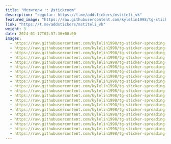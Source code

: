 ```yaml
---
title: "Мстители :: @stickroom"
description: "regular: https://t.me/addstickers/mstiteli_vk"
featured_image: "https://raw.githubusercontent.com/kylelin1998/tg-sticker-spreading-worldwide-images/main/img/dce73af3-b4d4-4a15-86b9-630eaddc526f.jpg"
link: "https://t.me/addstickers/mstiteli_vk"
weight: 3
date: 2024-01-17T02:57:36+08:00
images:
  - https://raw.githubusercontent.com/kylelin1998/tg-sticker-spreading-worldwide-images/main/img/dce73af3-b4d4-4a15-86b9-630eaddc526f.jpg
  - https://raw.githubusercontent.com/kylelin1998/tg-sticker-spreading-worldwide-images/main/img/802779e3-dc54-46e6-9ff3-096fd3440746.jpg
  - https://raw.githubusercontent.com/kylelin1998/tg-sticker-spreading-worldwide-images/main/img/96ca91c2-0060-4dba-9b4a-c532d87c36c1.jpg
  - https://raw.githubusercontent.com/kylelin1998/tg-sticker-spreading-worldwide-images/main/img/fd2fce1c-e0ec-4c25-b9ad-a8b00252b98b.jpg
  - https://raw.githubusercontent.com/kylelin1998/tg-sticker-spreading-worldwide-images/main/img/d7a72ce8-21b9-4bdd-9b39-5cfb02294442.jpg
  - https://raw.githubusercontent.com/kylelin1998/tg-sticker-spreading-worldwide-images/main/img/ef1cc24e-217d-40ce-a4aa-ff41333fcb04.jpg
  - https://raw.githubusercontent.com/kylelin1998/tg-sticker-spreading-worldwide-images/main/img/4e31a8a5-2903-47a2-84b9-fdd149b86371.jpg
  - https://raw.githubusercontent.com/kylelin1998/tg-sticker-spreading-worldwide-images/main/img/917e2b27-c561-4948-8140-fa2b85417859.jpg
  - https://raw.githubusercontent.com/kylelin1998/tg-sticker-spreading-worldwide-images/main/img/87a02936-7042-4fc6-b3b3-4bc1067c60b4.jpg
  - https://raw.githubusercontent.com/kylelin1998/tg-sticker-spreading-worldwide-images/main/img/8e7cba7b-2a9d-437a-8ad3-9c4aadbcadee.jpg
  - https://raw.githubusercontent.com/kylelin1998/tg-sticker-spreading-worldwide-images/main/img/3ce61938-c775-4fa0-ae57-73a6aa5f34ec.jpg
  - https://raw.githubusercontent.com/kylelin1998/tg-sticker-spreading-worldwide-images/main/img/24c6bc19-f289-410a-9c87-1a6290d352d5.jpg
  - https://raw.githubusercontent.com/kylelin1998/tg-sticker-spreading-worldwide-images/main/img/7c8be926-81a3-46bd-8780-42668f431952.jpg
  - https://raw.githubusercontent.com/kylelin1998/tg-sticker-spreading-worldwide-images/main/img/091aa112-e9f1-4b18-be0a-14211b0269e9.jpg
  - https://raw.githubusercontent.com/kylelin1998/tg-sticker-spreading-worldwide-images/main/img/b6f3bfda-bb4e-4811-99b2-1a1a8e041342.jpg
  - https://raw.githubusercontent.com/kylelin1998/tg-sticker-spreading-worldwide-images/main/img/9d120d7f-72d3-47d1-99f5-b922289580a1.jpg
  - https://raw.githubusercontent.com/kylelin1998/tg-sticker-spreading-worldwide-images/main/img/8cf39a97-c425-4037-affe-3b9adaa59dde.jpg
  - https://raw.githubusercontent.com/kylelin1998/tg-sticker-spreading-worldwide-images/main/img/cf047c52-de02-4202-b94f-af74f2d2f93d.jpg
  - https://raw.githubusercontent.com/kylelin1998/tg-sticker-spreading-worldwide-images/main/img/7db6c979-bb2a-4c45-937f-ad9647e2c8cd.jpg
  - https://raw.githubusercontent.com/kylelin1998/tg-sticker-spreading-worldwide-images/main/img/06c208ce-f929-4487-9009-a59dd1061eb7.jpg
---
```

